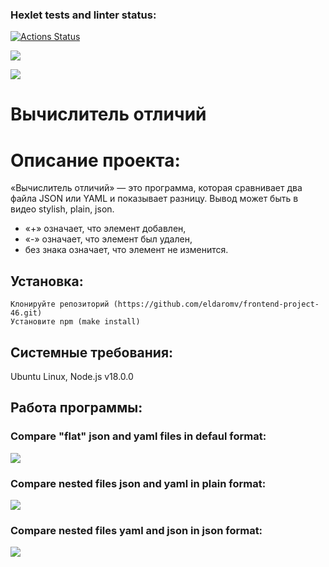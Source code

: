 ### Hexlet tests and linter status:
[![Actions Status](https://github.com/eldaromv/frontend-project-46/actions/workflows/hexlet-check.yml/badge.svg)](https://github.com/eldaromv/frontend-project-46/actions)

<a href="https://codeclimate.com/github/eldaromv/frontend-project-46/maintainability"><img src="https://api.codeclimate.com/v1/badges/879c0e8c42cdd02299c2/maintainability" /></a>

<a href="https://codeclimate.com/github/eldaromv/frontend-project-46/test_coverage"><img src="https://api.codeclimate.com/v1/badges/879c0e8c42cdd02299c2/test_coverage" /></a>

# Вычислитель отличий

# Описание проекта:
«Вычислитель отличий» — это программа, которая сравнивает два файла JSON или YAML и показывает разницу. Вывод может быть в видео stylish, plain, json.
+ «+» означает, что элемент добавлен,
+ «-» означает, что элемент был удален,
+ без знака означает, что элемент не изменится.

## Установка:
```
Клонируйте репозиторий (https://github.com/eldaromv/frontend-project-46.git)
Установите npm (make install)
```
## Системные требования:
Ubuntu Linux, Node.js v18.0.0

## Работа программы:
 
### Compare "flat" json and yaml files in defaul format:

<a href="https://asciinema.org/a/2AInvRnx8dnaMcCASUEDrkLJI" target="_blank"><img src="https://asciinema.org/a/2AInvRnx8dnaMcCASUEDrkLJI.svg" /></a>

### Compare nested files json and yaml in plain format: 

<a href="https://asciinema.org/a/FgTUyBGsxFzMgqJRy4k5zjLQJ" target="_blank"><img src="https://asciinema.org/a/FgTUyBGsxFzMgqJRy4k5zjLQJ.svg" /></a>

### Compare nested files yaml and json in json format:

<a href="https://asciinema.org/a/TJaIThpqd2xGKvvi3bJP1ASpg" target="_blank"><img src="https://asciinema.org/a/TJaIThpqd2xGKvvi3bJP1ASpg.svg" /></a>
